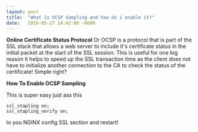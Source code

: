 ```yaml
---
layout: post
title:  "What Is OCSP Sampling and how do i enable it?"
date:   2016-05-27 14:42:00 -0600
---
```


**Online Certificate Status Protocol** Or OCSP is a protocol that is part of the SSL stack that allows a web server to include it's certificate status in the initial packet at the start of the SSL session. This is useful for one big reason it helps to speed up the SSL transaction time as the client does not have to initialize another connection to the CA to check the status of the certificate! Simple right?

**How To Enable OCSP Sampling**

This is super easy just ass this
```
ssl_stapling on;
ssl_stapling_verify on;
```
to you NGINX config SSL section and restart!
